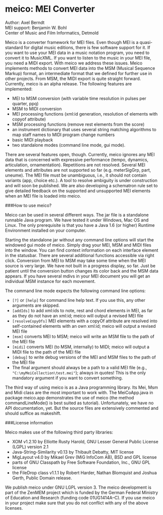 # meico: MEI Converter

Author: Axel Berndt<br>
MEI support: Benjamin W. Bohl<br>
Center of Music and Film Informatics, Detmold

Meico is a converter framework for MEI files. Even though MEI is a quasi-standard for digital music editions, there is few software support for it. If you want to use your MEI data in a music notation program, you need to convert it to MusicXML. If you want to listen to the music in your MEI file, you need a MIDI export. With meico we address these issues. Meico implements methods to convert MEI data into the MSM (Musical Sequence Markup) format, an intermediate format that we defined for further use in other projects. From MSM, the MIDI export is quite straight forward. Currently, meico is an alpha release. The following features are implemented:

- MEI to MSM conversion (with variable time resolution in pulses per quarter, ppq)
- MSM to MIDI conversion
- MEI processing functions (xml:id generation, resolution of elements with copyof attribute)
- MSM processing functions (remove rest elements from the score)
- an instrument dictionary that uses several string matching algorithms to map staff names to MIDI program change numbers
- basic MIDI playback
- two standalone modes (command line mode, gui mode).

There are several features open, though. Currently, meico ignores any MEI data that is concerned with expressive performance (tempo, dynamics, articulation, ornamentation). Repetitions are not resolved. Several MEI elements and attributes are not supported so far (e.g. meterSigGrp, part, uneume). The MEI file must be unambiguous, i.e., it should not contain variants (app, choice etc.). A tool to resolve ambiguity is under construction and will soon be published. We are also developing a schematron rule set to give detailed feedback on the supported and unsupported MEI elements when an MEI file is loaded into meico.

###How to use meico?

Meico can be used in several different ways. The jar file is a standalone runnable Java program. We have tested it under Windows, Mac OS and Linux. The only prerequisite is that you have a Java 1.6 (or higher) Runtime Environment installed on your computer. 

Starting the standalone jar without any command line options will start the windowed gui mode of meico. Simply drag your MEI, MSM and MIDI files into the window. You can find context information on each interface element in the statusbar. There are several additional functions accessible via right click. Conversion from MEI to MSM may take some time when the MEI source is very large. We have not built in a progress display, so far. Just be patient until the conversion button changes its color back and the MSM data appears. If you have several mdivs in your MEI document you will get an individual MSM instance for each movement.

The command line mode expects the following command line options:
- `[?]` or `[help]` for command line help text. If you use this, any other arguments are skipped.
- `[addIds]` to add xml:ids to note, rest and chord elements in MEI, as far as they do not have an xml:id; meico will output a revised MEI file
- `[resolveCopyOfs]` MEI elements with a copyOf attribute are resolved into self-contained elements with an own xml:id; meico will output a revised MEI file
- `[msm]` converts MEI to MSM; meico will write an MSM file to the path of the MEI file
- `[midi]` converts MEI (to MSM, internally) to MIDI; meico will output a MIDI file to the path of the MEI file
- `[debug]` to write debug versions of the MEI and MSM files to the path of the MEI file
- The final argument should always be a path to a valid MEI file (e.g., `"C:\myMeiCollection\test.mei"`); always in quotes! This is the only mandatory argument if you want to convert something.

The third way of using meico is as a Java programming library. Its Mei, Msm and Midi class are the most important to work with. The MeiCoApp.java in package meico.app demonstrates the use of meico (the method commandLineMode() is best suited as tutorial). Unfortunately, we have no API documentation, yet. But the source files are extensively commented and should suffice as makeshift.

###License information

Meico makes use of the following third party libraries:
- XOM v1.2.10 by Elliotte Rusty Harold, GNU Lesser General Public License (LGPL) version 2.1
- Java-String-Similarity v0.13 by Thibault Debatty, MIT license
- MigLayout v4.0 by Mikael Grev (MiG InfoCom AB), BSD and GPL license
- parts of GNU Classpath by Free Software Foundation, Inc., GNU GPL license
- the FileDrop class v1.1.1 by Robert Harder, Nathan Blomquist and Joshua Gerth, Public Domain release.

We publish meico under GNU LGPL version 3. The meico development is part of the ZenMEM project which is funded by the German Federal Ministry of Education and Research (funding code 01UG1414A–C).
If you use meico in your project make sure that you do not conflict with any of the above licenses.

